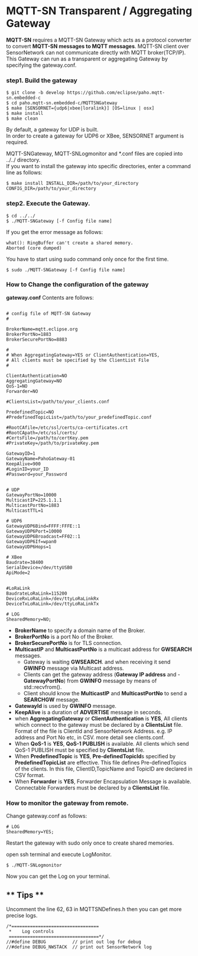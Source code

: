 # MQTT-SN Transparent / Aggregating Gateway

**MQTT-SN** requires a MQTT-SN Gateway which acts as a protocol converter to convert **MQTT-SN messages to MQTT messages**. MQTT-SN client over SensorNetwork can not communicate directly with MQTT broker(TCP/IP).   
This Gateway can run as a transparent or aggregating Gateway by specifying the gateway.conf.    

### **step1. Build the gateway**   
````
$ git clone -b develop https://github.com/eclipse/paho.mqtt-sn.embedded-c   
$ cd paho.mqtt-sn.embedded-c/MQTTSNGateway       
$ make [SENSORNET={udp6|xbee|loralink}] [OS=linux | osx]
$ make install   
$ make clean    
````      
By default, a gateway for UDP is built.    
In order to create a gateway for UDP6 or XBee, SENSORNET argument is required.  
 
MQTT-SNGateway, MQTT-SNLogmonitor and *.conf files are copied into ../../ directory.    
If you want to install the gateway into specific directories, enter a command line as follows:
````
$ make install INSTALL_DIR=/path/to/your_directory CONFIG_DIR=/path/to/your_directory
````

    
### **step2. Execute the Gateway.**     

````    
$ cd ../../   
$ ./MQTT-SNGateway [-f Config file name]
````   
If you get the error message as follows:
````    
what(): RingBuffer can't create a shared memory.
Aborted (core dumped)
````
You have to start using sudo command only once for the first time.    
````
$ sudo ./MQTT-SNGateway [-f Config file name]
````

### **How to Change the configuration of the gateway**    
**gateway.conf**   Contents are follows: 
````

# config file of MQTT-SN Gateway
#

BrokerName=mqtt.eclipse.org
BrokerPortNo=1883
BrokerSecurePortNo=8883

#
# When AggregatingGateway=YES or ClientAuthentication=YES,
# All clients must be specified by the ClientList File  
#

ClientAuthentication=NO
AggregatingGateway=NO
QoS-1=NO
Forwarder=NO

#ClientsList=/path/to/your_clients.conf

PredefinedTopic=NO
#PredefinedTopicList=/path/to/your_predefinedTopic.conf

#RootCAfile=/etc/ssl/certs/ca-certificates.crt
#RootCApath=/etc/ssl/certs/
#CertsFile=/path/to/certKey.pem
#PrivateKey=/path/to/privateKey.pem

GatewayID=1
GatewayName=PahoGateway-01
KeepAlive=900
#LoginID=your_ID
#Password=your_Password


# UDP
GatewayPortNo=10000
MulticastIP=225.1.1.1
MulticastPortNo=1883
MulticastTTL=1  

# UDP6
GatewayUDP6Bind=FFFF:FFFE::1 
GatewayUDP6Port=10000
GatewayUDP6Broadcast=FF02::1
GatewayUDP6If=wpan0
GatewayUDP6Hops=1

# XBee
Baudrate=38400
SerialDevice=/dev/ttyUSB0
ApiMode=2


#LoRaLink
BaudrateLoRaLink=115200
DeviceRxLoRaLink=/dev/ttyLoRaLinkRx
DeviceTxLoRaLink=/dev/ttyLoRaLinkTx

# LOG
ShearedMemory=NO;

````

- **BrokerName** to specify a domain name of the Broker.
- **BrokerPortNo** is a port No of the Broker. 
- **BrokerSecurePortNo** is for TLS connection.       
- **MulticastIP** and **MulticastPortNo** is a multicast address for **GWSEARCH** messages. 
    + Gateway is waiting **GWSEARCH**.  and when receiving it send **GWINFO** message via Multicast address. 
    + Clients can get the gateway address (**Gateway IP address** and - **GatewayPortNo**) from **GWINFO** message by means of std::recvfrom().
    - Client should know the **MulticastIP** and **MulticastPortNo** to send a **SEARCHGW** message.    
- **GatewayId** is used by **GWINFO** message.    
- **KeepAlive** is a duration of **ADVERTISE** message in seconds.    
- when **AggregatingGateway** or **ClientAuthentication** is **YES**, All clients which connect to the gateway must be declared by a **ClientsList** file. Format of the file is ClientId and SensorNetwork Address. e.g. IP address and Port No etc, in CSV. more detail see clients.conf.    
- When **QoS-1** is **YES**, **QoS-1 PUBLISH** is available. All clients which send QoS-1 PUBLISH must be specified by **ClientsList** file. 
- When **PredefinedTopic** is **YES**, **Pre-definedTopicId**s  specified by **PredefinedTopicList** are effective. This file defines Pre-definedTopics of the clients. In this file, ClientID,TopicName and TopicID are declared in CSV format.    
- When **Forwarder** is **YES**, Forwarder Encapsulation Message is available. Connectable Forwarders must be declared by a **ClientsList** file.     
 
### How to monitor the gateway from remote. 
Change gateway.conf as follows:
```
# LOG
ShearedMemory=YES;
````

Restart the gateway with sudo only once to create shared memories.    

open ssh terminal and execute LogMonitor.

`$ ./MQTT-SNLogmonitor`    

Now you can get the Log on your terminal.


## ** Tips **
Uncomment the line 62, 63 in MQTTSNDefines.h then you can get more precise logs.
```
/*=================================
 *    Log controls
 ==================================*/
//#define DEBUG          // print out log for debug
//#define DEBUG_NWSTACK  // print out SensorNetwork log
```



